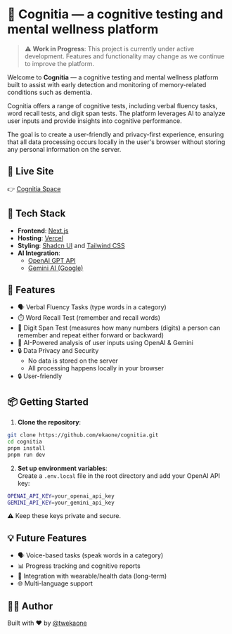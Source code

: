 # 🧠 Cognitia — a cognitive testing and mental wellness platform

> ⚠️ **Work in Progress**: This project is currently under active development. Features and functionality may change as we continue to improve the platform.

Welcome to **Cognitia** — a cognitive testing and mental wellness platform built to assist with early detection and monitoring of memory-related conditions such as dementia.  

Cognitia offers a range of cognitive tests, including verbal fluency tasks, word recall tests, and digit span tests. The platform leverages AI to analyze user inputs and provide insights into cognitive performance.

The goal is to create a user-friendly and privacy-first experience, ensuring that all data processing occurs locally in the user's browser without storing any personal information on the server.


## 🚀 Live Site  
👉 [Cognitia Space](https://cognitia.space)


## 🧰 Tech Stack

- **Frontend**: [Next.js](https://nextjs.org/)
- **Hosting**: [Vercel](https://vercel.com/)
- **Styling**: [Shadcn UI](https://ui.shadcn.com/) and [Tailwind CSS](https://tailwindcss.com/)
- **AI Integration**:
  - [OpenAI GPT API](https://platform.openai.com/)
  - [Gemini AI (Google)](https://ai.google.dev/)


## 🧪 Features

- 🗣️ Verbal Fluency Tasks (type words in a category)
- ⏱️ Word Recall Test (remember and recall words)
- 🧩 Digit Span Test (measures how many numbers (digits) a person can remember and repeat either forward or backward)
- 🤖 AI-Powered analysis of user inputs using OpenAI & Gemini
- 🔒 Data Privacy and Security
  - No data is stored on the server
  - All processing happens locally in your browser
- 🔒 User-friendly


## 📦 Getting Started

1. **Clone the repository**:

```bash
git clone https://github.com/ekaone/cognitia.git
cd cognitia
pnpm install
pnpm run dev
```

2. **Set up environment variables**:  
   Create a `.env.local` file in the root directory and add your OpenAI API key:

```bash
OPENAI_API_KEY=your_openai_api_key
GEMINI_API_KEY=your_gemini_api_key
```
⚠️ Keep these keys private and secure.

## 💡 Future Features
- 🗣️ Voice-based tasks (speak words in a category)
- 📊 Progress tracking and cognitive reports
- 🧬 Integration with wearable/health data (long-term)
- 🌐 Multi-language support

## 🧑‍💻 Author
Built with ❤️ by [@twekaone](https://twitter.com/twekaone)